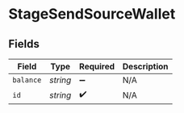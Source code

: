 # StageSendSourceWallet


## Fields

| Field              | Type               | Required           | Description        |
| ------------------ | ------------------ | ------------------ | ------------------ |
| `balance`          | *string*           | :heavy_minus_sign: | N/A                |
| `id`               | *string*           | :heavy_check_mark: | N/A                |